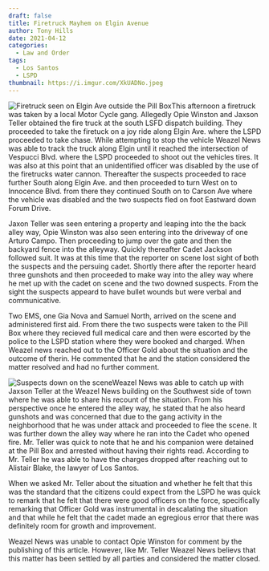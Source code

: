 ```yaml
---
draft: false
title: Firetruck Mayhem on Elgin Avenue
author: Tony Hills
date: 2021-04-12
categories:
  - Law and Order
tags:
  - Los Santos
  - LSPD
thumbnail: https://i.imgur.com/XkUADNo.jpeg
---
```


<img src="https://i.imgur.com/XkUADNo.jpeg" class="photo photo-left" alt="Firetruck seen on Elgin Ave outside the Pill Box" title="Firetruck seen on Elgin Ave outside the Pill Box" />This afternoon a firetruck was taken by a local Motor Cycle gang. Allegedly Opie Winston and Jaxson Teller obtained the fire truck at the south LSFD dispatch building. They proceeded to take the firetuck on a joy ride along Elgin Ave. where the LSPD proceeded to take chase. While attempting to stop the vehicle Weazel News was able to track the truck along Elgin until it reached the intersection of Vespucci Blvd. where the LSPD proceeded to shoot out the vehicles tires. It was also at this point that an unidentified officer was disabled by the use of the firetrucks water cannon. Thereafter the suspects proceeded to race further South along Elgin Ave. and then proceeded to turn West on to Innocence Blvd. from there they continued South on to Carson Ave where the vehicle was disabled and the two suspects fled on foot Eastward down Forum Drive. 

Jaxon Teller was seen entering a property and leaping into the the back alley way, Opie Winston was also seen entering into the driveway of one Arturo Campo. Then proceeding to jump over the gate and then the backyard fence into the alleyway. Quickly thereafter Cadet Jackson followed suit. It was at this time that the reporter on scene lost sight of both the suspects and the persuing cadet. Shortly there after the reporter heard three gunshots and then proceeded to make way into the alley way where he met up with the cadet on scene and the two downed suspects. From the sight the suspects appeard to have bullet wounds but were verbal and communicative. 

Two EMS, one Gia Nova and Samuel North, arrived on the scene and administered first aid. From there the two suspects were taken to the Pill Box where they recieved full medical care and then were escorted by the police to the LSPD station where they were booked and charged. When Weazel news reached out to the Officer Gold about the situation and the outcome of therin. He commented that he and the station considered the matter resolved and had no further comment.

<img src="https://i.imgur.com/qQBEULd.jpeg" class="photo photo-left" alt="Suspects down on the scene" title="Suspects down on the scene" />Weazel News was able to catch up with Jaxson Teller at the Weazel News building on the Southwest side of town where he was able to share his recount of the situation. From his perspective once he entered the alley way, he stated that he also heard gunshots and was concerned that due to the gang activity in the neighborhood that he was under attack and proceeded to flee the scene. It was further down the alley way where he ran into the Cadet who opened fire. Mr. Teller was quick to note that he and his companion were detained at the Pill Box and arrested without having their rights read. According to Mr. Teller he was able to have the charges dropped after reaching out to Alistair Blake, the lawyer of Los Santos. 

When we asked Mr. Teller about the situation and whether he felt that this was the standard that the citizens could expect from the LSPD he was quick to remark that he felt that there were good officers on the force, specifically remarking that Officer Gold was instrumental in descalating the situation and that while he felt that the cadet made an egregious error that there was definitely room for growth and improvement.

Weazel News was unable to contact Opie Winston for comment by the publishing of this article. However, like Mr. Teller Weazel News believs that this matter has been settled by all parties and considered the matter closed.
